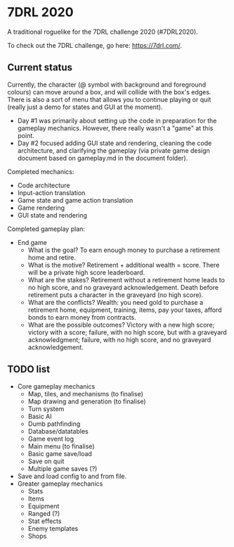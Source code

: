 # 7DRL 2020
A traditional roguelike for the 7DRL challenge 2020 (#7DRL2020).

To check out the 7DRL challenge, go here: <https://7drl.com/>.

## Current status
Currently, the character (@ symbol with background and foreground colours) can move around a box, and will collide with the box's edges. There is also a sort of menu that allows you to continue playing or quit (really just a demo for states and GUI at the moment).

- Day #1 was primarily about setting up the code in preparation for the gameplay mechanics. However, there really wasn't a "game" at this point.
- Day #2 focused adding GUI state and rendering, cleaning the code architecture, and clarifying the gameplay (via private game design document based on gameplay.md in the document folder).

Completed mechanics:
- Code architecture
- Input-action translation
- Game state and game action translation
- Game rendering
- GUI state and rendering

Completed gameplay plan:
- End game
	- What is the goal? To earn enough money to purchase a retirement home and retire.
	- What is the motive? Retirement + additional wealth = score. There will be a private high score leaderboard.
	- What are the stakes? Retirement without a retirement home leads to no high score, and no graveyard acknowledgement. Death before retirement puts a character in the graveyard (no high score).
	- What are the conflicts? Wealth: you need gold to purchase a retirement home, equipment, training, items, pay your taxes, afford bonds to earn money from contracts.
	- What are the possible outcomes? Victory with a new high score; victory with a score; failure, with no high score, but with a graveyard acknowledgment; failure, with no high score, and no graveyard acknowledgement.

## TODO list
- Core gameplay mechanics
	- Map, tiles, and mechanisms (to finalise)
	- Map drawing and generation (to finalise)
	- Turn system
	- Basic AI
	- Dumb pathfinding
	- Database/datatables
	- Game event log
	- Main menu (to finalise)
	- Basic game save/load
	- Save on quit
	- Multiple game saves (?)
- Save and load config to and from file.
- Greater gameplay mechanics
	- Stats
	- Items
	- Equipment
	- Ranged (?)
	- Stat effects
	- Enemy templates
	- Shops
